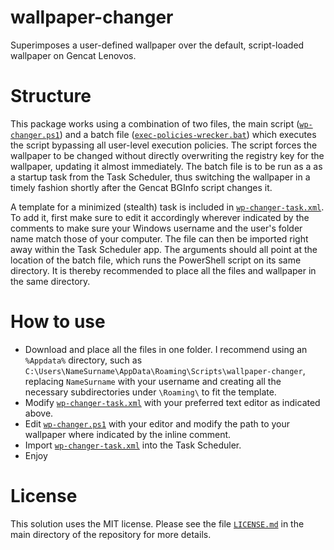 # wallpaper-changer
Superimposes a user-defined wallpaper over the default, script-loaded wallpaper on Gencat Lenovos.

# Structure
This package works using a combination of two files, the main script ([`wp-changer.ps1`](wp-changer.ps1)) and a batch file ([`exec-policies-wrecker.bat`](exec-policies-wrecker.bat)) which executes the script bypassing all user-level execution policies. The script forces the wallpaper to be changed without directly overwriting the registry key for the wallpaper, updating it almost immediately. The batch file is to be run as a as a startup task from the Task Scheduler, thus switching the wallpaper in a timely fashion shortly after the Gencat BGInfo script changes it.

A template for a minimized (stealth) task is included in [`wp-changer-task.xml`](wp-changer-task.xml). To add it, first make sure to edit it accordingly wherever indicated by the comments to make sure your Windows username and the user's folder name match those of your computer. The file can then be imported right away within the Task Scheduler app. The arguments should all point at the location of the batch file, which runs the PowerShell script on its same directory. It is thereby recommended to place all the files and wallpaper in the same directory.

# How to use
- Download and place all the files in one folder. I recommend using an `%Appdata%` directory, such as `C:\Users\NameSurname\AppData\Roaming\Scripts\wallpaper-changer`, replacing `NameSurname` with your username and creating all the necessary subdirectories under `\Roaming\` to fit the template.
- Modify [`wp-changer-task.xml`](wp-changer-task.xml) with your preferred text editor as indicated above.
- Edit [`wp-changer.ps1`](wp-changer.ps1) with your editor and modify the path to your wallpaper where indicated by the inline comment.
- Import [`wp-changer-task.xml`](wp-changer-task.xml) into the Task Scheduler.
- Enjoy

# License
This solution uses the MIT license. Please see the file [`LICENSE.md`](LICENSE.md) in the main directory of the repository for more details.
